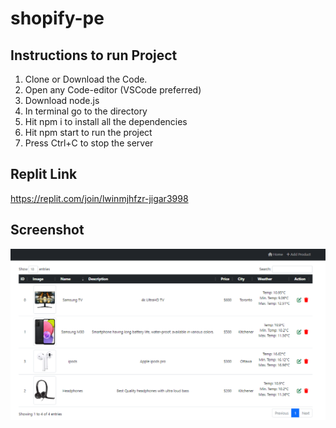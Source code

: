 # shopify-pe

## Instructions to run Project

1. Clone or Download the Code.
2. Open any Code-editor (VSCode preferred)
3. Download node.js
4. In terminal go to the directory
5. Hit npm i to install all the dependencies
6. Hit npm start to run the project
7. Press Ctrl+C to stop the server

## Replit Link

https://replit.com/join/lwinmjhfzr-jigar3998

## Screenshot

![This is a screenshot of project](/Inventory.png)
